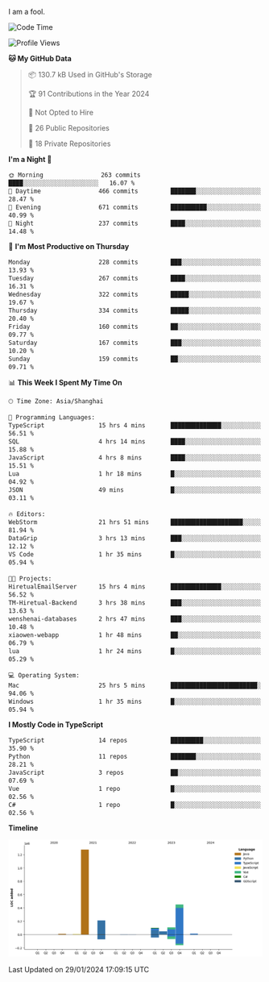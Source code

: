 I am a fool.

<!--START_SECTION:waka-->
![Code Time](http://img.shields.io/badge/Code%20Time-1%2C160%20hrs%2030%20mins-blue)

![Profile Views](http://img.shields.io/badge/Profile%20Views-0-blue)

**🐱 My GitHub Data** 

> 📦 130.7 kB Used in GitHub's Storage 
 > 
> 🏆 91 Contributions in the Year 2024
 > 
> 🚫 Not Opted to Hire
 > 
> 📜 26 Public Repositories 
 > 
> 🔑 18 Private Repositories 
 > 
**I'm a Night 🦉** 

```text
🌞 Morning                263 commits         ████░░░░░░░░░░░░░░░░░░░░░   16.07 % 
🌆 Daytime                466 commits         ███████░░░░░░░░░░░░░░░░░░   28.47 % 
🌃 Evening                671 commits         ██████████░░░░░░░░░░░░░░░   40.99 % 
🌙 Night                  237 commits         ████░░░░░░░░░░░░░░░░░░░░░   14.48 % 
```
📅 **I'm Most Productive on Thursday** 

```text
Monday                   228 commits         ███░░░░░░░░░░░░░░░░░░░░░░   13.93 % 
Tuesday                  267 commits         ████░░░░░░░░░░░░░░░░░░░░░   16.31 % 
Wednesday                322 commits         █████░░░░░░░░░░░░░░░░░░░░   19.67 % 
Thursday                 334 commits         █████░░░░░░░░░░░░░░░░░░░░   20.40 % 
Friday                   160 commits         ██░░░░░░░░░░░░░░░░░░░░░░░   09.77 % 
Saturday                 167 commits         ███░░░░░░░░░░░░░░░░░░░░░░   10.20 % 
Sunday                   159 commits         ██░░░░░░░░░░░░░░░░░░░░░░░   09.71 % 
```


📊 **This Week I Spent My Time On** 

```text
🕑︎ Time Zone: Asia/Shanghai

💬 Programming Languages: 
TypeScript               15 hrs 4 mins       ██████████████░░░░░░░░░░░   56.51 % 
SQL                      4 hrs 14 mins       ████░░░░░░░░░░░░░░░░░░░░░   15.88 % 
JavaScript               4 hrs 8 mins        ████░░░░░░░░░░░░░░░░░░░░░   15.51 % 
Lua                      1 hr 18 mins        █░░░░░░░░░░░░░░░░░░░░░░░░   04.92 % 
JSON                     49 mins             █░░░░░░░░░░░░░░░░░░░░░░░░   03.11 % 

🔥 Editors: 
WebStorm                 21 hrs 51 mins      ████████████████████░░░░░   81.94 % 
DataGrip                 3 hrs 13 mins       ███░░░░░░░░░░░░░░░░░░░░░░   12.12 % 
VS Code                  1 hr 35 mins        █░░░░░░░░░░░░░░░░░░░░░░░░   05.94 % 

🐱‍💻 Projects: 
HiretualEmailServer      15 hrs 4 mins       ██████████████░░░░░░░░░░░   56.52 % 
TM-Hiretual-Backend      3 hrs 38 mins       ███░░░░░░░░░░░░░░░░░░░░░░   13.63 % 
wenshenai-databases      2 hrs 47 mins       ███░░░░░░░░░░░░░░░░░░░░░░   10.48 % 
xiaowen-webapp           1 hr 48 mins        ██░░░░░░░░░░░░░░░░░░░░░░░   06.79 % 
lua                      1 hr 24 mins        █░░░░░░░░░░░░░░░░░░░░░░░░   05.29 % 

💻 Operating System: 
Mac                      25 hrs 5 mins       ████████████████████████░   94.06 % 
Windows                  1 hr 35 mins        █░░░░░░░░░░░░░░░░░░░░░░░░   05.94 % 
```

**I Mostly Code in TypeScript** 

```text
TypeScript               14 repos            █████████░░░░░░░░░░░░░░░░   35.90 % 
Python                   11 repos            ███████░░░░░░░░░░░░░░░░░░   28.21 % 
JavaScript               3 repos             ██░░░░░░░░░░░░░░░░░░░░░░░   07.69 % 
Vue                      1 repo              █░░░░░░░░░░░░░░░░░░░░░░░░   02.56 % 
C#                       1 repo              █░░░░░░░░░░░░░░░░░░░░░░░░   02.56 % 
```



**Timeline**

![Lines of Code chart](https://raw.githubusercontent.com/VeejaLiu/VeejaLiu/master/assets/bar_graph.png)


 Last Updated on 29/01/2024 17:09:15 UTC
<!--END_SECTION:waka-->
